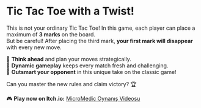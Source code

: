 # Tic Tac Toe with a Twist!  

This is not your ordinary Tic Tac Toe! In this game, each player can place a maximum of **3 marks** on the board.  
But be careful! After placing the third mark, **your first mark will disappear** with every new move.  

🔹 **Think ahead** and plan your moves strategically.  
🔹 **Dynamic gameplay** keeps every match fresh and challenging.  
🔹 **Outsmart your opponent** in this unique take on the classic game!  

Can you master the new rules and claim victory? 🏆  

🎮 **Play now on Itch.io:** [MicroMedic Oynanış Videosu](https://youtu.be/m_FbhqwQgVg?si=ZXUwiu0yc8WHbWtg)
